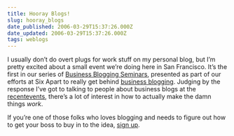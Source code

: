 ```yaml
---
title: Hooray Blogs!
slug: hooray_blogs
date_published: 2006-03-29T15:37:26.000Z
date_updated: 2006-03-29T15:37:26.000Z
tags: weblogs
---
```


I usually don’t do overt plugs for work stuff on my personal blog, but I’m pretty excited about a small event we’re doing here in San Francisco. It’s the first in our series of [Business Blogging Seminars](http://www.sixapart.com/business/seminar-contact), presented as part of our efforts at Six Apart to really get behind [business blogging](http://www.sixapart.com/business/). Judging by the response I’ve got to talking to people about business blogs at the [recent](http://blogbusinesssummit.com/2006/03/anil_dash_and_t.htm)[events](http://www.sixapart.com/pronet/weblog/2006/03/in_the_mix.html), there’s a lot of interest in how to actually make the damn things *work*.

If you’re one of those folks who loves blogging and needs to figure out how to get your boss to buy in to the idea, [sign up](http://www.sixapart.com/business/seminar-contact).
